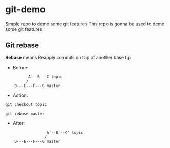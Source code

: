 # git-demo
Simple repo to demo some git features
This repo is gonna be used to demo some git features


## Git rebase

**Rebase** means Reapply commits on top of another base tip

- Before:

```
          A---B---C topic
         /
    D---E---F---G master
```

- Action:

`git checkout topic`

`git rebase master`

- After: 

```
                  A'--B'--C' topic
                 /
    D---E---F---G master
```